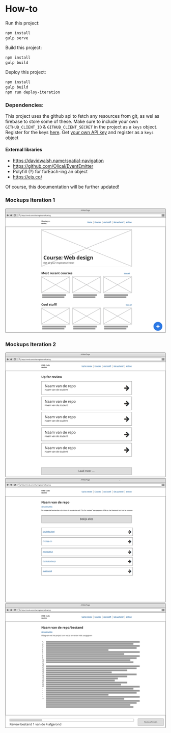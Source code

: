 # How-to

Run this project:
```
npm install
gulp serve
```
Build this project:
```
npm install
gulp build

```
Deploy this project:
```
npm install
gulp build
npm run deploy-iteration
```
### Dependencies:
This project uses  the github api to fetch any resources from git, as wel as firebase to store some of these. 
Make sure to include your own `GITHUB_CLIENT_ID` & `GITHUB_CLIENT_SECRET` in the project as a `keys` object. Register for the keys [here](https://auth0.com/docs/connections/social/github).
Get [your own API key](https://developers.giphy.com/) and register as a `keys` object

#### External libraries
- https://davidwalsh.name/spatial-navigation
- https://github.com/Olical/EventEmitter
- Polyfill (?) for forEach-ing an object
- https://ejs.co/


Of course, this documentation will be further updated!



### Mockups Iteration 1
![Uitwerking](mockup_1.png)
### Mockups Iteration 2
![Overview](mockup_2_overview.png)
![Detail](mockup_2_detail.png)
![Review](mockup_2_review.png)
